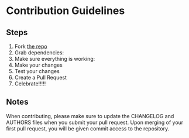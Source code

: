 # Contribution Guidelines

## Steps

1. Fork [the repo](https://github.com/stevenbeales/pain-diary)
2. Grab dependencies: 
3. Make sure everything is working:
4. Make your changes
5. Test your changes
6. Create a Pull Request
7. Celebrate!!!!!

## Notes

When contributing, please make sure to update the CHANGELOG and AUTHORS files
when you submit your pull request. Upon merging of your first pull request,
you will be given commit access to the repository.
